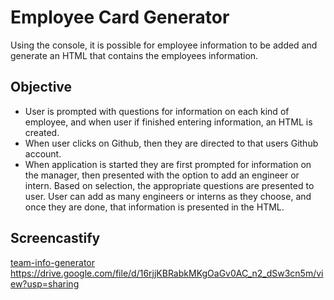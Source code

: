 # Employee Card Generator
Using the console, it is possible for employee information to be added and generate an HTML that contains the employees information.

## Objective

 - User is prompted with questions for information on each kind of employee, and when user if finished entering information, an HTML is created.
 - When user clicks on Github, then they are directed to that users Github account.
 - When application is started they are first prompted for information on the manager, then presented with the option to add an engineer or intern.  Based on selection, the appropriate questions are presented to user.  User can add as many engineers or interns as they choose, and once they are done, that information is presented in the HTML.

## Screencastify

[team-info-generator](team-info-generator)
https://drive.google.com/file/d/16rjjKBRabkMKgOaGv0AC_n2_dSw3cn5m/view?usp=sharing